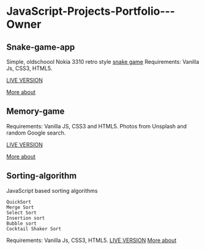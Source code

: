 # JavaScript-Projects-Portfolio---Owner

## Snake-game-app

Simple, oldschoool Nokia 3310 retro style [snake game](https://en.wikipedia.org/wiki/Snake_(video_game_genre))
Requirements: Vanilla Js, CSS3, HTML5.

[LIVE VERSION](https://mtrawinska.pythonanywhere.com/)

[More about](https://github.com/MTrawinska/Snake-game-app)

## Memory-game

Requirements: Vanilla JS, CSS3 and HTML5.
Photos from Unsplash and random Google search.

[LIVE VERSION](https://montraw.pythonanywhere.com/)

[More about](https://github.com/MTrawinska/Memory-Game-Basic)

## Sorting-algorithm

JavaScript based sorting algorithms

    QuickSort
    Merge Sort
    Select Sort
    Insertion sort
    Bubble sort
    Cocktail Shaker Sort

Requirements: Vanilla Js, CSS3, HTML5.
[LIVE VERSION](http://monikatrawinska.eu.pythonanywhere.com/) 
[More about](https://github.com/MTrawinska/Sorting-algorithm)
